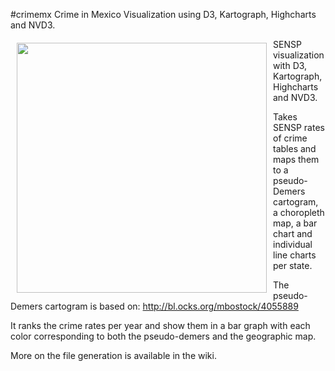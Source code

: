 #crimemx
Crime in Mexico Visualization using D3, Kartograph, Highcharts and NVD3.

<a href="http://crimeinmexico.org"><img src="http://crimeinmexico.org/images/thumbnail.png" align="left" hspace="10" vspace="6" width="400"></a>

SENSP visualization with D3, Kartograph, Highcharts and NVD3.

Takes SENSP rates of crime tables and maps them to a pseudo-Demers cartogram, a choropleth map, a bar chart and individual line charts per state.

The pseudo-Demers cartogram is based on: http://bl.ocks.org/mbostock/4055889

It ranks the crime rates per year and show them in a bar graph with each color corresponding to both the pseudo-demers and the geographic map.

More on the file generation is available in the wiki.
